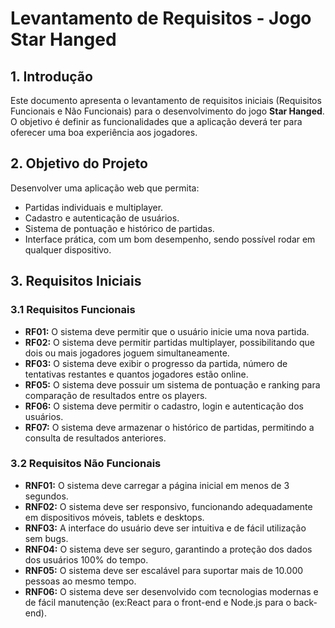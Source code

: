 # Levantamento de Requisitos - Jogo **Star Hanged**

## 1. Introdução

Este documento apresenta o levantamento de requisitos iniciais (Requisitos Funcionais e Não Funcionais) para o desenvolvimento do jogo **Star Hanged**. O objetivo é definir as funcionalidades que a aplicação deverá ter para oferecer uma boa experiência aos jogadores.

## 2. Objetivo do Projeto

Desenvolver uma aplicação web que permita:
- Partidas individuais e multiplayer.
- Cadastro e autenticação de usuários.
- Sistema de pontuação e histórico de partidas.
- Interface prática, com um bom desempenho, sendo possível rodar em qualquer dispositivo.

## 3. Requisitos Iniciais

### 3.1 Requisitos Funcionais

- **RF01:** O sistema deve permitir que o usuário inicie uma nova partida.
- **RF02:** O sistema deve permitir partidas multiplayer, possibilitando que dois ou mais jogadores joguem simultaneamente.
- **RF03:** O sistema deve exibir o progresso da partida, número de tentativas restantes e quantos jogadores estão online.
- **RF05:** O sistema deve possuir um sistema de pontuação e ranking para comparação de resultados entre os players.
- **RF06:** O sistema deve permitir o cadastro, login e autenticação dos usuários.
- **RF07:** O sistema deve armazenar o histórico de partidas, permitindo a consulta de resultados anteriores.

### 3.2 Requisitos Não Funcionais

- **RNF01:** O sistema deve carregar a página inicial em menos de 3 segundos.
- **RNF02:** O sistema deve ser responsivo, funcionando adequadamente em dispositivos móveis, tablets e desktops.
- **RNF03:** A interface do usuário deve ser intuitiva e de fácil utilização sem bugs.
- **RNF04:** O sistema deve ser seguro, garantindo a proteção dos dados dos usuários 100% do tempo.
- **RNF05:** O sistema deve ser escalável para suportar mais de 10.000 pessoas ao mesmo tempo.
- **RNF06:** O sistema deve ser desenvolvido com tecnologias modernas e de fácil manutenção (ex:React para o front-end e Node.js para o back-end).